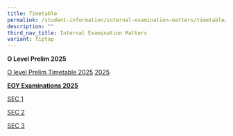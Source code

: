 ```yaml
---
title: Timetable
permalink: /student-information/internal-examination-matters/timetable/
description: ""
third_nav_title: Internal Examination Matters
variant: tiptap
---
```

<p><strong>O Level Prelim 2025</strong>
</p>
<p><a href="/files/Prelim_Timetable_2025__O_Level_.pdf" rel="noopener nofollow" target="_blank">O level Prelim Timetable 2025</a>
<a href="/files/Prelim_Timetable_2025_N_Level.pdf" rel="noopener nofollow" target="_blank">2025</a>
</p>
<blockquote>
<p></p>
</blockquote>
<p><strong><u>EOY Examinations 2025</u></strong>
</p>
<p><a href="/files/EOY_Timetable_2025_Sec_1.pdf" rel="noopener nofollow" target="_blank">SEC 1</a>
</p>
<p><a href="/files/EOY_Timetable_2025_Sec_2.pdf" rel="noopener nofollow" target="_blank">SEC 2</a>
</p>
<p><a href="/files/EOY_Timetable_2025_Sec_3.pdf" rel="noopener nofollow" target="_blank">SEC 3</a>
</p>
<p></p>